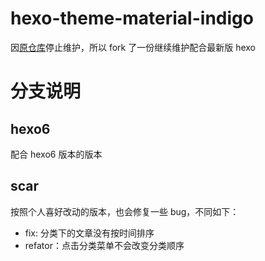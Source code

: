 hexo-theme-material-indigo
================
因[原仓库](https://github.com/yscoder/hexo-theme-indigo)停止维护，所以 fork 了一份继续维护配合最新版 hexo

# 分支说明
## hexo6
配合 hexo6 版本的版本
## scar
按照个人喜好改动的版本，也会修复一些 bug，不同如下：
* fix: 分类下的文章没有按时间排序
* refator：点击分类菜单不会改变分类顺序
